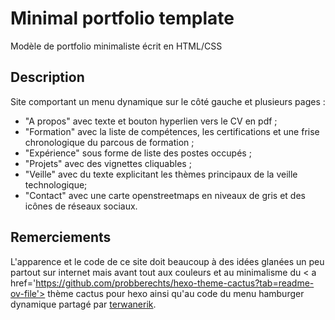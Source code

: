 # Minimal portfolio template

Modèle de portfolio minimaliste écrit en HTML/CSS 

## Description

Site comportant un menu dynamique sur le côté gauche et plusieurs pages :

* "A propos" avec texte et bouton hyperlien vers le CV en pdf ;
* "Formation" avec la liste de compétences, les certifications et une frise chronologique du parcous de formation ;
* "Expérience" sous forme de liste des postes occupés ;
* "Projets" avec des vignettes cliquables ;
* "Veille" avec du texte explicitant les thèmes principaux de la veille technologique;
* "Contact" avec une carte openstreetmaps en niveaux de gris et des icônes de réseaux sociaux.

## Remerciements

L'apparence et le code de ce site doit beaucoup à des idées glanées un peu partout sur internet mais avant tout aux couleurs et au minimalisme du < a href='https://github.com/probberechts/hexo-theme-cactus?tab=readme-ov-file'> thème cactus</a> pour hexo ainsi qu'au code du menu hamburger dynamique partagé par <a href='https://github.com/terwanerik'>terwanerik</a>.
